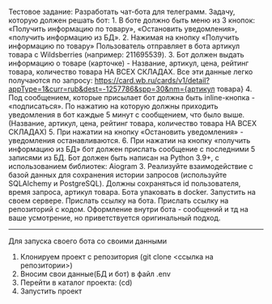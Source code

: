 Тестовое задание: 
Разработать чат-бота для телеграмм. 
Задачу, которую должен решать бот: 1. В боте должно быть меню из 3 кнопок: 
«Получить информацию по товару», «Остановить уведомления», «получить информацию из БД». 
2. Нажимая на кнопку «Получить информацию по товару» Пользователь отправляет в бота артикул товара с Wildsberries (например: 211695539).
3. Бот должен выдать информацию о товаре (карточке) - Название, артикул, цена, рейтинг товара, количество товара НА ВСЕХ СКЛАДАХ. 
Все эти данные легко получаются по запросу: https://card.wb.ru/cards/v1/detail?appType=1&curr=rub&dest=-1257786&spp=30&nm={артикул товара}
4. Под сообщением, которые присылает бот должна быть inline-кнопка - «подписаться». По нажатию на которую 
должны приходить уведомления в бот каждые 5 минут с сообщением, что было выше.
(Название, артикул, цена, рейтинг товара, количество товара НА ВСЕХ СКЛАДАХ) 
5. При нажатии на кнопку «Остановить уведомления» - уведомления останавливаются. 
6. При нажатии на кнопку «получить информацию из БД» бот должен прислать сообщение с последними 5 записями из БД. 
Бот должен быть написан на Python 3.9+, с использованием библиотек: Aiogram 3. 
Реализуйте взаимодействие с базой данных для сохранения истории запросов (используйте SQLAlchemy и PostgreSQL). 
Должны сохраняться id пользователя, время запроса, артикул товара. 
Бота упаковать в docker. Запустить на своем сервере. Прислать ссылку на бота. 
Прислать ссылку на репозиторий с кодом. 
Оформление внутри бота - сообщений и тд на ваше усмотрение, но приветствуется оригинальный подход.

-----------------------------------------------------------------
Для запуска своего бота со своими данными 

1. Клонируем проект с репозитория (git clone <ссылка на репозитории>)
2. Вносим свои данные(БД и бот) в файл .env 
3. Перейти в каталог проекта: (cd)
4. Запустить проект
